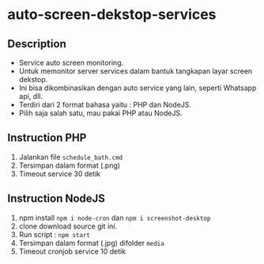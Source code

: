 # auto-screen-dekstop-services
## Description
 - Service auto screen monitoring.
 - Untuk memonitor server services dalam bantuk tangkapan layar screen dekstop.
 - Ini bisa dikombinasikan dengan auto service yang lain, seperti Whatsapp api, dll.
 - Terdiri dari 2 format bahasa yaitu : PHP dan NodeJS.
 - Pilih saja salah satu, mau pakai PHP atau NodeJS.

## Instruction PHP
1. Jalankan file `schedule_bath.cmd`
2. Tersimpan dalam format (.png)
3. Timeout service 30 detik

## Instruction NodeJS
1. npm install `npm i node-cron` dan `npm i screenshot-desktop`
2. clone download source git ini.
3. Run script : `npm start`
4. Tersimpan dalam format (.jpg) difolder `media`
5. Timeout cronjob service 10 detik
